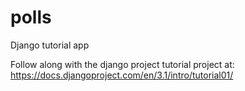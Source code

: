 # polls
Django tutorial app

Follow along with the django project tutorial project at:
https://docs.djangoproject.com/en/3.1/intro/tutorial01/

